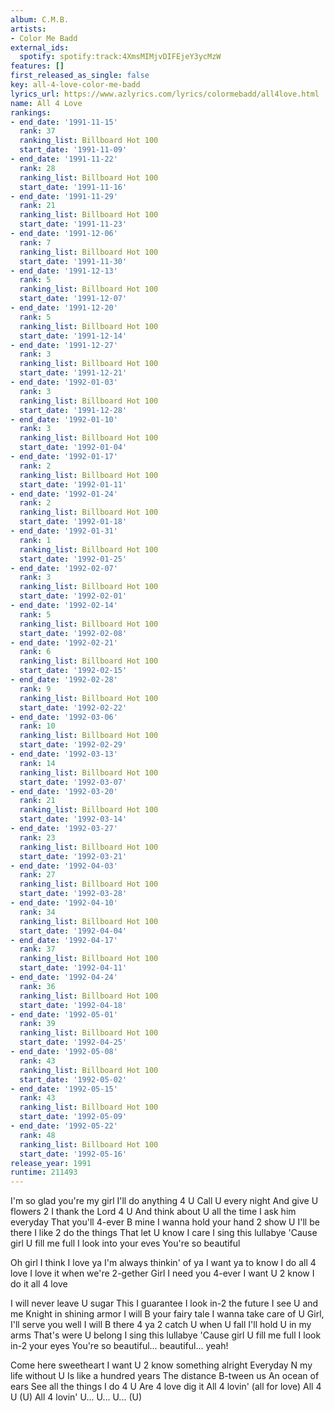 ```yaml
---
album: C.M.B.
artists:
- Color Me Badd
external_ids:
  spotify: spotify:track:4XmsMIMjvDIFEjeY3ycMzW
features: []
first_released_as_single: false
key: all-4-love-color-me-badd
lyrics_url: https://www.azlyrics.com/lyrics/colormebadd/all4love.html
name: All 4 Love
rankings:
- end_date: '1991-11-15'
  rank: 37
  ranking_list: Billboard Hot 100
  start_date: '1991-11-09'
- end_date: '1991-11-22'
  rank: 28
  ranking_list: Billboard Hot 100
  start_date: '1991-11-16'
- end_date: '1991-11-29'
  rank: 21
  ranking_list: Billboard Hot 100
  start_date: '1991-11-23'
- end_date: '1991-12-06'
  rank: 7
  ranking_list: Billboard Hot 100
  start_date: '1991-11-30'
- end_date: '1991-12-13'
  rank: 5
  ranking_list: Billboard Hot 100
  start_date: '1991-12-07'
- end_date: '1991-12-20'
  rank: 5
  ranking_list: Billboard Hot 100
  start_date: '1991-12-14'
- end_date: '1991-12-27'
  rank: 3
  ranking_list: Billboard Hot 100
  start_date: '1991-12-21'
- end_date: '1992-01-03'
  rank: 3
  ranking_list: Billboard Hot 100
  start_date: '1991-12-28'
- end_date: '1992-01-10'
  rank: 3
  ranking_list: Billboard Hot 100
  start_date: '1992-01-04'
- end_date: '1992-01-17'
  rank: 2
  ranking_list: Billboard Hot 100
  start_date: '1992-01-11'
- end_date: '1992-01-24'
  rank: 2
  ranking_list: Billboard Hot 100
  start_date: '1992-01-18'
- end_date: '1992-01-31'
  rank: 1
  ranking_list: Billboard Hot 100
  start_date: '1992-01-25'
- end_date: '1992-02-07'
  rank: 3
  ranking_list: Billboard Hot 100
  start_date: '1992-02-01'
- end_date: '1992-02-14'
  rank: 5
  ranking_list: Billboard Hot 100
  start_date: '1992-02-08'
- end_date: '1992-02-21'
  rank: 6
  ranking_list: Billboard Hot 100
  start_date: '1992-02-15'
- end_date: '1992-02-28'
  rank: 9
  ranking_list: Billboard Hot 100
  start_date: '1992-02-22'
- end_date: '1992-03-06'
  rank: 10
  ranking_list: Billboard Hot 100
  start_date: '1992-02-29'
- end_date: '1992-03-13'
  rank: 14
  ranking_list: Billboard Hot 100
  start_date: '1992-03-07'
- end_date: '1992-03-20'
  rank: 21
  ranking_list: Billboard Hot 100
  start_date: '1992-03-14'
- end_date: '1992-03-27'
  rank: 23
  ranking_list: Billboard Hot 100
  start_date: '1992-03-21'
- end_date: '1992-04-03'
  rank: 27
  ranking_list: Billboard Hot 100
  start_date: '1992-03-28'
- end_date: '1992-04-10'
  rank: 34
  ranking_list: Billboard Hot 100
  start_date: '1992-04-04'
- end_date: '1992-04-17'
  rank: 37
  ranking_list: Billboard Hot 100
  start_date: '1992-04-11'
- end_date: '1992-04-24'
  rank: 36
  ranking_list: Billboard Hot 100
  start_date: '1992-04-18'
- end_date: '1992-05-01'
  rank: 39
  ranking_list: Billboard Hot 100
  start_date: '1992-04-25'
- end_date: '1992-05-08'
  rank: 43
  ranking_list: Billboard Hot 100
  start_date: '1992-05-02'
- end_date: '1992-05-15'
  rank: 43
  ranking_list: Billboard Hot 100
  start_date: '1992-05-09'
- end_date: '1992-05-22'
  rank: 48
  ranking_list: Billboard Hot 100
  start_date: '1992-05-16'
release_year: 1991
runtime: 211493
---
```

I'm so glad you're my girl
I'll do anything 4 U
Call U every night
And give U flowers 2
I thank the Lord 4 U
And think about U all the time
I ask him everyday
That you'll 4-ever B mine
I wanna hold your hand
2 show U I'll be there
I like 2 do the things
That let U know I care
I sing this lullabye
'Cause girl U fill me full
I look into your eves
You're so beautiful


Oh girl I think I love ya
I'm always thinkin' of ya
I want ya to know I do all 4 love
I love it when we're 2-gether
Girl I need you 4-ever
I want U 2 know I do it all 4 love

I will never leave U sugar
This I guarantee
I look in-2 the future
I see U and me
Knight in shining armor
I will B your fairy tale
I wanna take care of U
Girl, I'll serve you well
I will B there 4 ya
2 catch U when U fall
I'll hold U in my arms
That's were U belong
I sing this lullabye
'Cause girl U fill me full
I look in-2 your eyes
You're so beautiful... beautiful... yeah!



Come here sweetheart
I want U 2 know something alright
Everyday N my life without U
Is like a hundred years
The distance B-tween us
An ocean of ears
See all the things I do 4 U
Are 4 love dig it
All 4 lovin' (all for love)
All 4 U (U)
All 4 lovin' U... U... U... (U)
